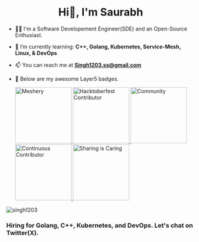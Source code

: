 <h1 align="center">Hi👋, I'm Saurabh </h1>

- 👨‍💻 I'm a Software Developement Engineer(SDE) and an Open-Source Enthusiast.
- 🌱 I’m currently learning: **C++, Golang, Kubernetes, Service-Mesh, Linux, & DevOps**
- 📫 You can reach me at **Singh1203.ss@gmail.com**
- :rocket: Below are my awesome Layer5 badges.
  
  <a href= "https://meshery.layer5.io/user/840232a6-f96b-42c3-91a4-f6acc8a5bd36?tab=badges&badge=meshery" >
    <img width="150px" src = "https://badges.layer5.io/assets/badges/meshery/meshery.png" alt = "Meshery" />
    <img width="150px" src = "https://badges.layer5.io/assets/badges/hacktoberfest-contributor/hacktoberfest-contributor.png" alt = "Hacktoberfest Contributor" />
    <img width="150px" src = "https://badges.layer5.io/assets/badges/community/community.png" alt = "Community" />
    <img width="150px" src = "https://badges.layer5.io/assets/badges/continuous-contributor/continuous-contributor.png" alt = "Continuous Contributor" />
    <img width="150px" src = "https://badges.layer5.io/assets/badges/first-share/first-share.png" alt = "Sharing is Caring" />
  </a >
  
<p align="left"> <img src="https://komarev.com/ghpvc/?username=singh1203&label=Profile+views&style=for-the-badge&color=orange" alt="singh1203" </p>

### Hiring for Golang, C++, Kubernetes, and DevOps. Let's chat on Twitter(X).
